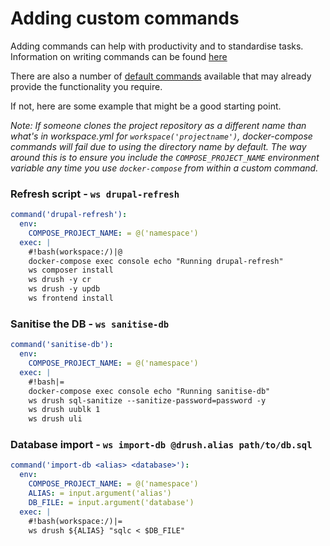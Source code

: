 # Adding custom commands

Adding commands can help with productivity and to standardise tasks.  
Information on writing commands can be found [here](https://github.com/my127/workspace/blob/0.1.x/docs/types/command.md)

There are also a number of [default commands](https://github.com/inviqa/harness-base-php/blob/0.10.x/src/_base/harness/config/commands.yml) available that may already provide the functionality you require.

If not, here are some example that might be a good starting point.

_Note: If someone clones the project repository as a different name than what's in workspace.yml for
`workspace('projectname')`, docker-compose commands will fail due to using the directory name by default.
The way around this is to ensure you include the `COMPOSE_PROJECT_NAME` environment variable any time
you use `docker-compose` from within a custom command._

### Refresh script - `ws drupal-refresh`
```yaml
command('drupal-refresh'):
  env:
    COMPOSE_PROJECT_NAME: = @('namespace')
  exec: |
    #!bash(workspace:/)|@
    docker-compose exec console echo "Running drupal-refresh"
    ws composer install
    ws drush -y cr
    ws drush -y updb
    ws frontend install
```

### Sanitise the DB - `ws sanitise-db`
```yaml
command('sanitise-db'):
  env:
    COMPOSE_PROJECT_NAME: = @('namespace')
  exec: |
    #!bash|=
    docker-compose exec console echo "Running sanitise-db"
    ws drush sql-sanitize --sanitize-password=password -y
    ws drush uublk 1
    ws drush uli
```

### Database import - `ws import-db @drush.alias path/to/db.sql`
```yaml
command('import-db <alias> <database>'):
  env:
    COMPOSE_PROJECT_NAME: = @('namespace')
    ALIAS: = input.argument('alias')
    DB_FILE: = input.argument('database')
  exec: |
    #!bash(workspace:/)|=
    ws drush ${ALIAS} "sqlc < $DB_FILE"
```
